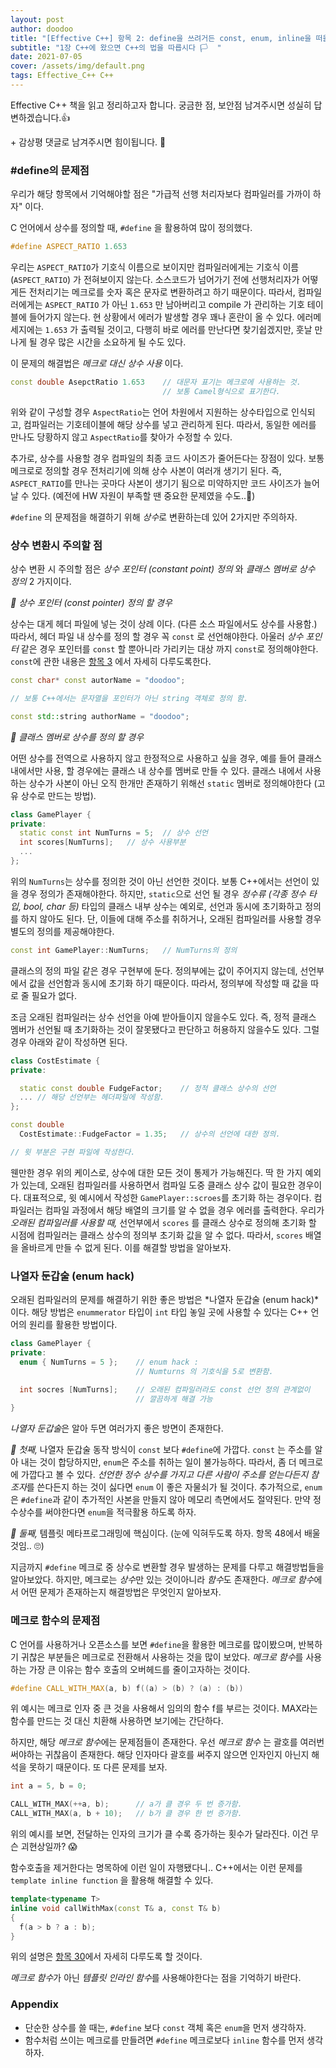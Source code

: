 ```yaml
---
layout: post
author: doodoo
title: "[Effective C++] 항목 2: define을 쓰려거든 const, enum, inline을 떠올리자"
subtitle: "1장 C++에 왔으면 C++의 법을 따릅시다 🏳  "
date: 2021-07-05
cover: /assets/img/default.png
tags: Effective_C++ C++
---
```

Effective C++ 책을 읽고 정리하고자 합니다.
궁금한 점, 보안점 남겨주시면 성실히 답변하겠습니다.👍

\+ 감상평 댓글로 남겨주시면 힘이됩니다. 🙇

### \#define의 문제점
우리가 해당 항목에서 기억해야할 점은 "가급적 선행 처리자보다 컴파일러를 가까이 하자" 이다.

C 언어에서 상수를 정의할 때, `#define` 을 활용하여 많이 정의했다.

```cpp
#define ASPECT_RATIO 1.653
```

우리는 `ASPECT_RATIO`가 기호식 이름으로 보이지만 컴파일러에게는 기호식 이름 (`ASPECT_RATIO`) 가 전혀보이지 않는다. 소스코드가 넘어가기 전에 선행처리자가 어떻게든 전처리기는 메크로를 숫자 혹은 문자로 변환하려고 하기 때문이다. 따라서, 컴파일러에게는 `ASPECT_RATIO` 가 아닌 `1.653` 만 남아버리고 compile 가 관리하는 기호 테이블에 들어가지 않는다. 현 상황에서 에러가 발생할 경우 꽤나 혼란이 올 수 있다. 에러메세지에는 `1.653` 가 출력될 것이고, 다행히 바로 에러를 만난다면 찾기쉽겠지만, 훗날 만나게 될 경우 많은 시간을 소요하게 될 수도 있다.

이 문제의 해결법은 *메크로 대신 상수 사용* 이다.

```cpp
const double AsepctRatio 1.653    // 대문자 표기는 메크로에 사용하는 것.
                                  // 보통 Camel형식으로 표기한다.
```

위와 같이 구성할 경우 `AspectRatio`는 언어 차원에서 지원하는 상수타입으로 인식되고, 컴파일러는 기호테이블에 해당 상수를 넣고 관리하게 된다. 따라서, 동일한 에러를 만나도 당황하지 않고 `AspectRatio`를 찾아가 수정할 수 있다.

추가로, 상수를 사용할 경우 컴파일의 최종 코드 사이즈가 줄어든다는 장점이 있다. 보통 메크로로 정의할 경우 전처리기에 의해 상수 사본이 여러개 생기기 된다. 즉, `ASPECT_RATIO`를 만나는 곳마다 사본이 생기기 됨으로 미약하지만 코드 사이즈가 늘어날 수 있다. (예전에 HW 자원이 부족할 땐 중요한 문제였을 수도..🤔)

`#define` 의 문제점을 해결하기 위해 *상수*로 변환하는데 있어 2가지만 주의하자.

### 상수 변환시 주의할 점
상수 변환 시 주의할 점은 *상수 포인터 (constant point) 정의* 와 *클래스 멤버로 상수 정의* 2 가지이다.

*🌱 상수 포인터 (const pointer) 정의 할 경우*

상수는 대게 헤더 파일에 넣는 것이 상례 이다. (다른 소스 파일에서도 상수를 사용함.) 따라서, 헤더 파일 내 상수를 정의 할 경우 꼭 `const` 로 선언해야한다. 아울러 *상수 포인터* 같은 경우 포인터를 `const` 할 뿐아니라 가리키는 대상 까지 `const`로 정의해야한다. `const`에 관한 내용은 [항목 3]() 에서 자세히 다루도록한다.

```cpp
const char* const autorName = "doodoo";

// 보통 C++에서는 문자열을 포인터가 아닌 string 객체로 정의 함.

const std::string authorName = "doodoo";
```

*🌱 클래스 멤버로 상수를 정의 할 경우*

어떤 상수를 전역으로 사용하지 않고 한정적으로 사용하고 싶을 경우, 예를 들어 클래스 내에서만 사용, 할 경우에는 클래스 내 상수를 멤버로 만들 수 있다. 클래스 내에서 사용하는 상수가 사본이 아닌 오직 한개만 존재하기 위해선 `static` 멤버로 정의해야한다 (고유 상수로 만드는 방법).

```cpp
class GamePlayer {
private:
  static const int NumTurns = 5;  // 상수 선언
  int scores[NumTurns];   // 상수 사용부분
  ...
};
```

위의 `NumTurns`는 상수를 정의한 것이 아닌 선언한 것이다. 보통 C++에서는 선언이 있을 경우 정의가 존재해야한다. 하지만, `static`으로 선언 될 경우 *정수류 (각종 정수 타입, bool, char 등)* 타입의 클래스 내부 상수는 예외로, 선언과 동시에 초기화하고 정의를 하지 않아도 된다. 단, 이들에 대해 주소를 취하거나, 오래된 컴파일러를 사용할 경우 별도의 정의를 제공해야한다.

```cpp
const int GamePlayer::NumTurns;   // NumTurns의 정의
```

클래스의 정의 파일 같은 경우 구현부에 둔다. 정의부에는 값이 주어지지 않는데, 선언부에서 값을 선언함과 동시에 초기화 하기 때문이다. 따라서, 정의부에 작성할 때 값을 따로 줄 필요가 없다.

조금 오래된 컴파일러는 상수 선언을 아예 받아들이지 않을수도 있다. 즉, 정적 클래스 멤버가 선언될 때 초기화하는 것이 잘못됐다고 판단하고 허용하지 않을수도 있다. 그럴 경우 아래와 같이 작성하면 된다.

```cpp
class CostEstimate {
private:

  static const double FudgeFactor;    // 정적 클래스 상수의 선언
  ... // 해당 선언부는 헤더파일에 작성함.
};

const double
  CostEstimate::FudgeFactor = 1.35;   // 상수의 선언에 대한 정의.

// 윗 부분은 구현 파일에 작성한다.
```

웬만한 경우 위의 케이스로, 상수에 대한 모든 것이 통제가 가능해진다. 딱 한 가지 예외가 있는데, 오래된 컴파일러를 사용하면서 컴파일 도중 클래스 상수 값이 필요한 경우이다. 대표적으로, 윗 예시에서 작성한 `GamePlayer::scroes`를 초기화 하는 경우이다. 컴파일러는 컴파일 과정에서 해당 배열의 크기를 알 수 없을 경우 에러를 출력한다. 우리가 *오래된 컴파일러를 사용할 때,* 선언부에서 `scores` 를 클래스 상수로 정의해 초기화 할 시점에 컴파일러는 클래스 상수의 정의부 초기화 값을 알 수 없다. 따라서, `scores` 배열을 올바르게 만들 수 없게 된다. 이를 해결할 방법을 알아보자.

### 나열자 둔갑술 (enum hack)
오래된 컴파일러의 문제를 해결하기 위한 좋은 방법은 *나열자 둔갑술 (enum hack)*이다. 해당 방법은 `enummerator` 타입이 `int` 타입 놓일 곳에 사용할 수 있다는 C++ 언어의 원리를 활용한 방법이다.

```cpp
class GamePlayer {
private:
  enum { NumTurns = 5 };    // enum hack :
                            // Numturns 의 기호식을 5로 변환함.

  int socres [NumTurns];    // 오래된 컴파일러라도 const 선언 정의 관계없이
                            // 깔끔하게 해결 가능
}
```

*나열자 둔갑술*은 알아 두면 여러가지 좋은 방면이 존재한다.

*🌱 첫째,* 나열자 둔갑술 동작 방식이 `const` 보다 `#define`에 가깝다. `const` 는 주소를 알아 내는 것이 합당하지만, `enum`은 주소를 취하는 일이 불가능하다. 따라서, 좀 더 메크로에 가깝다고 볼 수 있다. *선언한 정수 상수를 가지고 다른 사람이 주소를 얻는다든지 참조자*를 쓴다든지 하는 것이 싫다면 `enum` 이 좋은 자물쇠가 될 것이다. 추가적으로, `enum`은 `#define`과 같이 추가적인 사본을 만들지 않아 메모리 측면에서도 절약된다. 만약 정수상수를 써야한다면 `enum`을 적극활용 하도록 하자.

*🌱 둘째,* 템플릿 메타프로그래밍에 핵심이다. (눈에 익혀두도록 하자. 항목 48에서 배울 것임.. 🙄)

지금까지 `#define` 메크로 중 상수로 변환할 경우 발생하는 문제를 다루고 해결방법들을 알아보았다. 하지만, 메크로는 *상수*만 있는 것이아니라 *함수*도 존재한다. *메크로 함수*에서 어떤 문제가 존재하는지 해결방법은 무엇인지 알아보자.

### 메크로 함수의 문제점
C 언어를 사용하거나 오픈소스를 보면 `#define`을 활용한 메크로를 많이봤으며, 반복하기 귀찮은 부분들은 메크로로 전환해서 사용하는 것을 많이 보았다. *메크로 함수*를 사용하는 가장 큰 이유는 함수 호출의 오버헤드를 줄이고자하는 것이다.

```cpp
#define CALL_WITH_MAX(a, b) f((a) > (b) ? (a) : (b))
```

위 예시는 메크로 인자 중 큰 것을 사용해서 임의의 함수 f를 부르는 것이다. MAX라는 함수를 만드는 것 대신 치환해 사용하면 보기에는 간단하다.

하지만, 해당 *메크로 함수*에는 문제점들이 존재한다. 우선 *메크로 함수* 는 괄호를 여러번 써야하는 귀찮음이 존재한다. 해당 인자마다 괄호를 써주지 않으면 인자인지 아닌지 해석을 못하기 때문이다. 또 다른 문제를 보자.

```cpp
int a = 5, b = 0;

CALL_WITH_MAX(++a, b);      // a가 클 경우 두 번 증가함.
CALL_WITH_MAX(a, b + 10);   // b가 클 경우 한 번 증가함.
```

위의 예시를 보면, 전달하는 인자의 크기가 클 수록 증가하는 횟수가 달라진다. 이건 무슨 괴현상일까? 😱

함수호출을 제거한다는 명목하에 이런 일이 자행됐다니.. C++에서는 이런 문제를 `template inline function` 을 활용해 해결할 수 있다.

```cpp
template<typename T>
inline void callWithMax(const T& a, const T& b)
{
  f(a > b ? a : b);
}
```

위의 설명은 [항목 30]()에서 자세히 다루도록 할 것이다.

*메크로 함수*가 아닌 *템플릿 인라인 함수*를 사용해야한다는 점을 기억하기 바란다.

### Appendix
- 단순한 상수를 쓸 때는, `#define` 보다 `const` 객체 혹은 `enum`을 먼저 생각하자.
- 함수처럼 쓰이는 메크로를 만들려면 `#define` 메크로보다 `inline` 함수를 먼저 생각하자.
